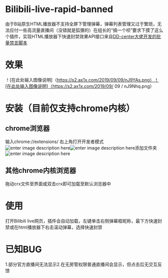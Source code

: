 <h1 id="bilibili-live-rapid-banned">Bilibili-live-rapid-banned</h1>
<p>由于B站原生HTML播放器不支持全屏下管理弹幕，弹幕列表管理又过于繁琐，无法应付一些高流量直播间（没错就是狐狸的）在组长的“搞一个呗”要求下摸了这么个插件，实现HTML播放器下快速封禁效果API接口来自<a href="https://github.com/dd-center/bilibili-live-noscript">DD-center大佬开发的批量禁言脚本</a></p>
<h1 id="效果">效果</h1>
<p>！[在此处输入图像说明]（<a href="https://s2.ax1x.com/2019/09/09/nJ9YAs.png%EF%BC%89%EF%BC%81%5B%E5%9C%A8%E6%AD%A4%E5%A4%84%E8%BE%93%E5%85%A5%E5%9B%BE%E5%83%8F%E8%AF%B4%E6%98%8E%5D%EF%BC%88https://s2.ax1x.com/2019/09/">https://s2.ax1x.com/2019/09/09/nJ9YAs.png）！[在此处输入图像说明]（https://s2.ax1x.com/2019/09/</a> 09 / nJ9Nhq.png）</p>
<h1 id="安装（目前仅支持chrome内核）">安装（目前仅支持chrome内核）</h1>
<h2 id="chrome浏览器">chrome浏览器</h2>
<p>输入chrome://extensions/ 右上角打开开发者模式<img src="https://s2.ax1x.com/2019/09/09/nJ96E9.png" alt="enter image description here"><img src="https://s2.ax1x.com/2019/09/09/nJ9g41.png" alt="enter image description here">添加文件夹<img src="https://s2.ax1x.com/2019/09/09/nJ9cNR.png" alt="enter image description here"></p>
<h2 id="其他chrome内核浏览器">其他chrome内核浏览器</h2>
<p>拖动crx文件至界面或双击crx即可加载至默认浏览器中</p>
<h1 id="使用">使用</h1>
<p>打开Bilibili live网页，插件会自动加载，左键单击右侧弹幕框昵称，最下方快速封禁或在html播放器下右击滚动弹幕，选择快速封禁</p>
<h1 id="已知bug">已知BUG</h1>
<p>1.部分官方直播间无法显示2.在无房管权限普通直播间会显示，但点击后无交互反馈</p>

